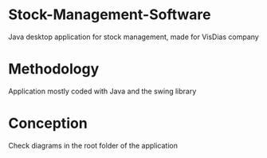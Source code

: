 # Stock-Management-Software
Java desktop application for stock management, made for VisDias company

# Methodology
Application mostly coded with Java and the swing library

# Conception
Check diagrams in the root folder of the application
